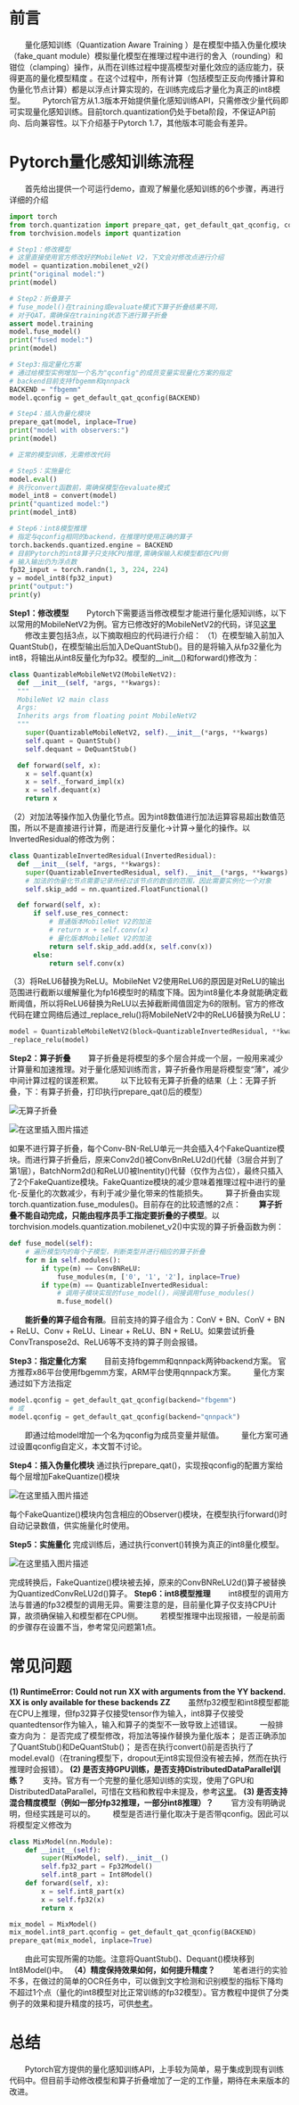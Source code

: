 # 前言

&emsp;&emsp;量化感知训练（Quantization Aware Training ）是在模型中插入伪量化模块（fake_quant module）模拟量化模型在推理过程中进行的舍入（rounding）和钳位（clamping）操作，从而在训练过程中提高模型对量化效应的适应能力，获得更高的量化模型精度 。在这个过程中，所有计算（包括模型正反向传播计算和伪量化节点计算）都是以浮点计算实现的，在训练完成后才量化为真正的int8模型。
&emsp;&emsp;Pytorch官方从1.3版本开始提供量化感知训练API，只需修改少量代码即可实现量化感知训练。目前torch.quantization仍处于beta阶段，不保证API前向、后向兼容性。以下介绍基于Pytorch 1.7，其他版本可能会有差异。

# Pytorch量化感知训练流程

&emsp;&emsp;首先给出提供一个可运行demo，直观了解量化感知训练的6个步骤，再进行详细的介绍

```python
import torch
from torch.quantization import prepare_qat, get_default_qat_qconfig, convert
from torchvision.models import quantization

# Step1：修改模型
# 这里直接使用官方修改好的MobileNet V2，下文会对修改点进行介绍
model = quantization.mobilenet_v2()
print("original model:")
print(model)

# Step2：折叠算子
# fuse_model()在training或evaluate模式下算子折叠结果不同，
# 对于QAT，需确保在training状态下进行算子折叠
assert model.training
model.fuse_model()
print("fused model:")
print(model)

# Step3:指定量化方案
# 通过给模型实例增加一个名为"qconfig"的成员变量实现量化方案的指定
# backend目前支持fbgemm和qnnpack
BACKEND = "fbgemm"
model.qconfig = get_default_qat_qconfig(BACKEND)

# Step4：插入伪量化模块
prepare_qat(model, inplace=True)
print("model with observers:")
print(model)

# 正常的模型训练，无需修改代码

# Step5：实施量化
model.eval()
# 执行convert函数前，需确保模型在evaluate模式
model_int8 = convert(model)
print("quantized model:")
print(model_int8)

# Step6：int8模型推理
# 指定与qconfig相同的backend，在推理时使用正确的算子
torch.backends.quantized.engine = BACKEND
# 目前Pytorch的int8算子只支持CPU推理,需确保输入和模型都在CPU侧
# 输入输出仍为浮点数
fp32_input = torch.randn(1, 3, 224, 224)
y = model_int8(fp32_input)
print("output:")
print(y)
```

**Step1：修改模型**
 &emsp;&emsp;Pytorch下需要适当修改模型才能进行量化感知训练，以下以常用的MobileNetV2为例。官方已修改好的MobileNetV2的代码，详见[这里](https://github.com/pytorch/vision/blob/master/torchvision/models/quantization/mobilenet.py)
&emsp;&emsp;修改主要包括3点，以下摘取相应的代码进行介绍：
（1）在模型输入前加入QuantStub()，在模型输出后加入DeQuantStub()。目的是将输入从fp32量化为int8，将输出从int8反量化为fp32。模型的__init__()和forward()修改为：

```python
class QuantizableMobileNetV2(MobileNetV2):
  def __init__(self, *args, **kwargs):
  """
  MobileNet V2 main class
  Args:
  Inherits args from floating point MobileNetV2
  """
    super(QuantizableMobileNetV2, self).__init__(*args, **kwargs)
    self.quant = QuantStub()
    self.dequant = DeQuantStub()

  def forward(self, x):
    x = self.quant(x)
    x = self._forward_impl(x)
    x = self.dequant(x)
    return x
```

（2）对加法等操作加入伪量化节点。因为int8数值进行加法运算容易超出数值范围，所以不是直接进行计算，而是进行反量化->计算->量化的操作。以InvertedResidual的修改为例：

```python
class QuantizableInvertedResidual(InvertedResidual):
  def __init__(self, *args, **kwargs):
    super(QuantizableInvertedResidual, self).__init__(*args, **kwargs)
    # 加法的伪量化节点需要记录所经过该节点的数值的范围，因此需要实例化一个对象
    self.skip_add = nn.quantized.FloatFunctional()

  def forward(self, x):
      if self.use_res_connect:
          # 普通版本MobileNet V2的加法
          # return x + self.conv(x)
          # 量化版本MobileNet V2的加法
          return self.skip_add.add(x, self.conv(x))
      else:
          return self.conv(x)
```

（3）将ReLU6替换为ReLU。MobileNet V2使用ReLU6的原因是对ReLU的输出范围进行截断以缓解量化为fp16模型时的精度下降。因为int8量化本身就能确定截断阈值，所以将ReLU6替换为ReLU以去掉截断阈值固定为6的限制。官方的修改代码在建立网络后通过_replace_relu()将MobileNetV2中的ReLU6替换为ReLU：

```python
model = QuantizableMobileNetV2(block=QuantizableInvertedResidual, **kwargs)
_replace_relu(model)
```

**Step2：算子折叠**
&emsp;&emsp;算子折叠是将模型的多个层合并成一个层，一般用来减少计算量和加速推理。对于量化感知训练而言，算子折叠作用是将模型变“薄”，减少中间计算过程的误差积累。
&emsp;&emsp;以下比较有无算子折叠的结果（上：无算子折叠，下：有算子折叠，打印执行prepare_qat()后的模型）

![无算子折叠](https://img-blog.csdnimg.cn/20201123123136357.png?x-oss-process=image/watermark,type_ZmFuZ3poZW5naGVpdGk,shadow_10,text_aHR0cHM6Ly9ibG9nLmNzZG4ubmV0L3RpZXhpZXlpOTQ2Mw==,size_16,color_FFFFFF,t_70#pic_center)

![在这里插入图片描述](https://img-blog.csdnimg.cn/20201123123257611.png?x-oss-process=image/watermark,type_ZmFuZ3poZW5naGVpdGk,shadow_10,text_aHR0cHM6Ly9ibG9nLmNzZG4ubmV0L3RpZXhpZXlpOTQ2Mw==,size_16,color_FFFFFF,t_70#pic_center) 

如果不进行算子折叠，每个Conv-BN-ReLU单元一共会插入4个FakeQuantize模块。而进行算子折叠后，原来Conv2d()被ConvBnReLU2d()代替（3层合并到了第1层），BatchNorm2d()和ReLU()被Inentity()代替（仅作为占位），最终只插入了2个FakeQuantize模块。FakeQuantize模块的减少意味着推理过程中进行的量化-反量化的次数减少，有利于减少量化带来的性能损失。
&emsp;&emsp;算子折叠由实现torch.quantization.fuse_modules()。目前存在的比较遗憾的2点：
&emsp;&emsp;**算子折叠不能自动完成，只能由程序员手工指定要折叠的子模型**。以torchvision.models.quantization.mobilenet_v2()中实现的算子折叠函数为例：

```python
def fuse_model(self):
    # 遍历模型内的每个子模型，判断类型并进行相应的算子折叠
    for m in self.modules():
        if type(m) == ConvBNReLU:
            fuse_modules(m, ['0', '1', '2'], inplace=True)
        if type(m) == QuantizableInvertedResidual:
            # 调用子模块实现的fuse_model()，间接调用fuse_modules()
            m.fuse_model()
```

&emsp;&emsp;**能折叠的算子组合有限**。目前支持的算子组合为：ConV + BN、ConV + BN + ReLU、Conv + ReLU、Linear + ReLU、BN + ReLU。如果尝试折叠ConvTranspose2d、ReLU6等不支持的算子则会报错。

**Step3：指定量化方案**
&emsp;&emsp;目前支持fbgemm和qnnpack两钟backend方案。 官方推荐x86平台使用fbgemm方案，ARM平台使用qnnpack方案。
&emsp;&emsp;量化方案通过如下方法指定

```python
model.qconfig = get_default_qat_qconfig(backend="fbgemm")
# 或
model.qconfig = get_default_qat_qconfig(backend="qnnpack")
```

&emsp;&emsp;即通过给model增加一个名为qconfig为成员变量并赋值。
&emsp;&emsp;量化方案可通过设置qconfig自定义，本文暂不讨论。

**Step4：插入伪量化模块**
通过执行prepare_qat()，实现按qconfig的配置方案给每个层增加FakeQuantize()模块

![在这里插入图片描述](https://img-blog.csdnimg.cn/20201123124646581.png?x-oss-process=image/watermark,type_ZmFuZ3poZW5naGVpdGk,shadow_10,text_aHR0cHM6Ly9ibG9nLmNzZG4ubmV0L3RpZXhpZXlpOTQ2Mw==,size_16,color_FFFFFF,t_70#pic_center)

每个FakeQuantize()模块内包含相应的Observer()模块，在模型执行forward()时自动记录数值，供实施量化时使用。

**Step5：实施量化**
完成训练后，通过执行convert()转换为真正的int8量化模型。

![在这里插入图片描述](https://img-blog.csdnimg.cn/20201123124949126.png#pic_center)

完成转换后，FakeQuantize()模块被去掉，原来的ConvBNReLU2d()算子被替换为QuantizedConvReLU2d()算子。
**Step6：int8模型推理**
&emsp;&emsp;int8模型的调用方法与普通的fp32模型的调用无异。需要注意的是，目前量化算子仅支持CPU计算，故须确保输入和模型都在CPU侧。
&emsp;&emsp;若模型推理中出现报错，一般是前面的步骤存在设置不当，参考常见问题第1点。

# 常见问题

**(1) RuntimeError: Could not run XX with arguments from the YY backend. XX is only available for these backends ZZ**
&emsp;&emsp;虽然fp32模型和int8模型都能在CPU上推理，但fp32算子仅接受tensor作为输入，int8算子仅接受quantedtensor作为输入，输入和算子的类型不一致导致上述错误。
&emsp;&emsp;一般排查方向为：
是否完成了模型修改，将加法等操作替换为量化版本；
是否正确添加了QuantStub()和DeQuantStub()；
是否在执行convert()前是否执行了model.eval()（在traning模型下，dropout无int8实现但没有被去掉，然而在执行推理时会报错）。
**(2) 是否支持GPU训练，是否支持DistributedDataParallel训练？**
&emsp;&emsp;支持。官方有一个完整的量化感知训练的实现，使用了GPU和DistributedDataParallel，可惜在文档和教程中未提及，参考[这里](https://github.com/pytorch/vision/blob/master/references/classification/train_quantization.py)。
**(3) 是否支持混合精度模型（例如一部分fp32推理，一部分int8推理）？**
&emsp;&emsp;官方没有明确说明，但经实践是可以的。
&emsp;&emsp;模型是否进行量化取决于是否带qconfig。因此可以将模型定义修改为

```python
class MixModel(nn.Module):
    def __init__(self):
        super(MixModel, self).__init__()
        self.fp32_part = Fp32Model()
        self.int8_part = Int8Model()
    def forward(self, x):
        x = self.int8_part(x)
        x = self.fp32(x)
        return x

mix_model = MixModel()
mix_model.int8_part.qconfig = get_default_qat_qconfig(BACKEND)
prepare_qat(mix_model, inplace=True)
```

&emsp;&emsp;由此可实现所需的功能。注意将QuantStub()、Dequant()模块移到Int8Model()中。
**（4）精度保持效果如何，如何提升精度？**
&emsp;&emsp;笔者进行的实验不多，在做过的简单的OCR任务中，可以做到文字检测和识别模型的指标下降均不超过1个点（量化的int8模型对比正常训练的fp32模型）。官方教程中提供了分类例子的效果和提升精度的技巧，可供[参考](https://pytorch.org/tutorials/advanced/static_quantization_tutorial.html)。

# 总结

 &emsp;&emsp;Pytorch官方提供的量化感知训练API，上手较为简单，易于集成到现有训练代码中。但目前手动修改模型和算子折叠增加了一定的工作量，期待在未来版本的改进。